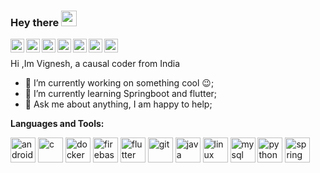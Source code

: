 ### Hey there <img src="https://media.giphy.com/media/hvRJCLFzcasrR4ia7z/giphy.gif" width="25px">

<a href="https://twitter.com/victor_gpz">
  <img align="left" alt="victor  | Twitter" width="22px" src="https://cdn.jsdelivr.net/npm/simple-icons@v3/icons/twitter.svg" />
</a>

<a href="https://www.linkedin.com/in/vic7z/">
  <img align="left" alt="victors's LinkdeIN" width="22px" src="https://cdn.jsdelivr.net/npm/simple-icons@v3/icons/linkedin.svg" />
</a>

<a href="https://t.me/victor_gpz">
  <img align="left" alt="victors's Telegram" width="22px" src="https://cdn.jsdelivr.net/npm/simple-icons@v3/icons/telegram.svg" />
</a>

<a href="https://www.instagram.com/mutated.potato/">
  <img align="left" alt="victors's Instagram" width="22px" src="https://cdn.jsdelivr.net/npm/simple-icons@v3/icons/instagram.svg" />
</a>

<a href="https://www.reddit.com/user/victor_gpz/">
  <img align="left" alt="victors's Reddit" width="22px" src="https://cdn.jsdelivr.net/npm/simple-icons@v3/icons/reddit.svg" />
</a>

<a href="https://open.spotify.com/user/victor_gpz">
  <img align="left" alt="victors's Spotify" width="22px" src="https://cdn.jsdelivr.net/npm/simple-icons@3.6.0/icons/spotify.svg" />
</a>


<a href="https://stackoverflow.com/users/9662165/victor-vs">
  <img align="left" alt="victors's Spotify" width="22px" src="https://cdn.jsdelivr.net/npm/simple-icons@3.6.0/icons/stackoverflow.svg" />
</a>

<br />

Hi ,Im Vignesh, a causal coder from India 


- 🔭  I’m currently working on something cool :wink:;
- 🌱 I’m currently learning Springboot and flutter; 
- 💬 Ask me about anything, I am happy to help;

**Languages and Tools:** 

<p align="left"><img src="https://devicons.github.io/devicon/devicon.git/icons/android/android-original-wordmark.svg" alt="android" width="40" height="40"/> <img src="https://devicons.github.io/devicon/devicon.git/icons/c/c-original.svg" alt="c" width="40" height="40"/> <img src="https://devicons.github.io/devicon/devicon.git/icons/docker/docker-original-wordmark.svg" alt="docker" width="40" height="40"/> <img src="https://www.vectorlogo.zone/logos/firebase/firebase-icon.svg" alt="firebase" width="40" height="40"/> <img src="https://www.vectorlogo.zone/logos/flutterio/flutterio-icon.svg" alt="flutter" width="40" height="40"/> <img src="https://www.vectorlogo.zone/logos/git-scm/git-scm-icon.svg" alt="git" width="40" height="40"/> <img src="https://devicons.github.io/devicon/devicon.git/icons/java/java-original-wordmark.svg" alt="java" width="40" height="40"/> <img src="https://devicons.github.io/devicon/devicon.git/icons/linux/linux-original.svg" alt="linux" width="40" height="40"/> <img src="https://devicons.github.io/devicon/devicon.git/icons/mysql/mysql-original-wordmark.svg" alt="mysql" width="40" height="40"/> <img src="https://devicons.github.io/devicon/devicon.git/icons/python/python-original.svg" alt="python" width="40" height="40"/> <img src="https://www.vectorlogo.zone/logos/springio/springio-icon.svg" alt="spring" width="40" height="40"/></p>
